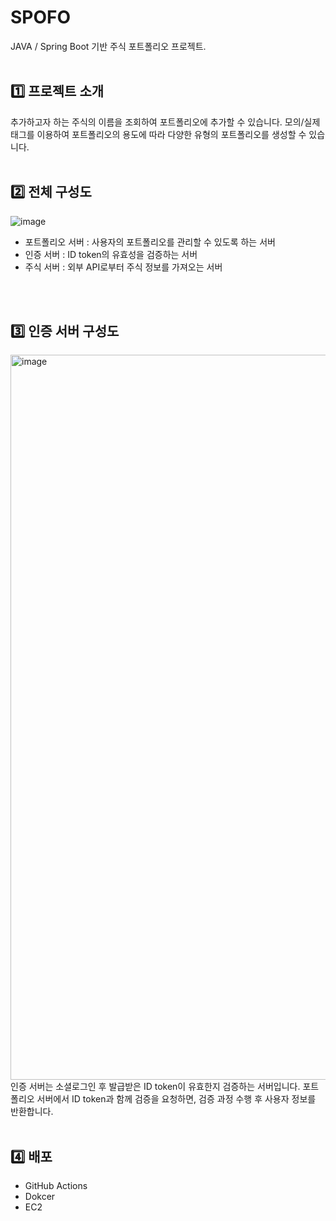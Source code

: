 # SPOFO
JAVA / Spring Boot 기반 주식 포트폴리오 프로젝트.
<br>
<br>

## :one: 프로젝트 소개
추가하고자 하는 주식의 이름을 조회하여 포트폴리오에 추가할 수 있습니다.
모의/실제 태그를 이용하여 포트폴리오의 용도에 따라 다양한 유형의 포트폴리오를 생성할 수 있습니다.
<br>
<br>

## :two: 전체 구성도
![image](https://github.com/Yejin-Moon/algorithm/assets/74597602/73f9f19b-1a8c-4e12-be54-76bbcee80e00)
- 포트폴리오 서버 : 사용자의 포트폴리오를 관리할 수 있도록 하는 서버
- 인증 서버 : ID token의 유효성을 검증하는 서버
- 주식 서버 : 외부 API로부터 주식 정보를 가져오는 서버
<br>
<br>

## :three: 인증 서버 구성도
<img width="1160" alt="image" src="https://github.com/Yejin-Moon/algorithm/assets/74597602/75259926-103b-4141-845f-f076ee8ff364">
인증 서버는 소셜로그인 후 발급받은 ID token이 유효한지 검증하는 서버입니다.
포트폴리오 서버에서 ID token과 함께 검증을 요청하면, 검증 과정 수행 후 사용자 정보를 반환합니다.
<br>
<br>

## :four: 배포
- GitHub Actions
- Dokcer
- EC2
